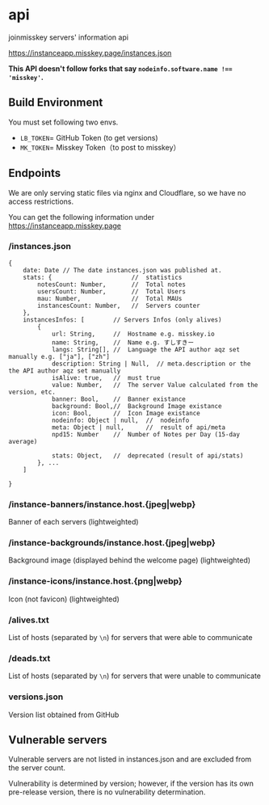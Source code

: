 # api
joinmisskey servers' information api

https://instanceapp.misskey.page/instances.json

**This API doesn't follow forks that say `nodeinfo.software.name !== 'misskey'`.**

## Build Environment
You must set following two envs.

- `LB_TOKEN`= GitHub Token (to get versions)
- `MK_TOKEN`= Misskey Token（to post to misskey）

## Endpoints
We are only serving static files via nginx and Cloudflare, so we have no access restrictions.

You can get the following information under https://instanceapp.misskey.page

### /instances.json

```
{
    date: Date // The date instances.json was published at.
    stats: {                      //  statistics
        notesCount: Number,       //  Total notes
        usersCount: Number,       //  Total Users
        mau: Number,              //  Total MAUs
        instancesCount: Number,   //  Servers counter
    },
    instancesInfos: [        // Servers Infos (only alives)
        {
            url: String,     //  Hostname e.g. misskey.io
            name: String,    //  Name e.g. すしすきー
            langs: String[], //  Language the API author aqz set manually e.g. ["ja"], ["zh"]
            description: String | Null,  // meta.description or the the API author aqz set manually
            isAlive: true,   //  must true
            value: Number,   //  The server Value calculated from the version, etc.
            banner: Bool,    //  Banner existance
            background: Bool,//  Background Image existance
            icon: Bool,      //  Icon Image existance
            nodeinfo: Object | null,  //  nodeinfo
            meta: Object | null,      //  result of api/meta
            npd15: Number    //  Number of Notes per Day (15-day average)

            stats: Object,   //  deprecated (result of api/stats)
        }, ...
    ]

}
```

### /instance-banners/instance.host.{jpeg|webp}
Banner of each servers (lightweighted)

### /instance-backgrounds/instance.host.{jpeg|webp}
Background image (displayed behind the welcome page) (lightweighted)

### /instance-icons/instance.host.{png|webp}
Icon (not favicon) (lightweighted)

### /alives.txt
List of hosts (separated by `\n`) for servers that were able to communicate

### /deads.txt
List of hosts (separated by `\n`) for servers that were unable to communicate

### versions.json
Version list obtained from GitHub

## Vulnerable servers
Vulnerable servers are not listed in instances.json and are excluded from the server count.

Vulnerability is determined by version; however, if the version has its own pre-release version, there is no vulnerability determination.
